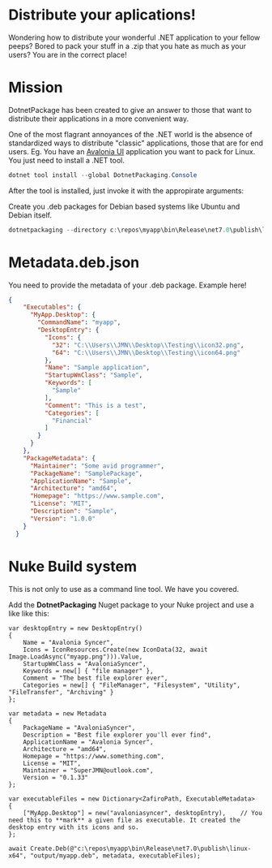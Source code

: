 # Distribute your aplications!

Wondering how to distribute your wonderful .NET application to your fellow peeps? Bored to pack your stuff in a .zip that you hate as much as your users? You are in the correct place!

# Mission

DotnetPackage has been created to give an answer to those that want to distribute their applications in a more convenient way. 

One of the most flagrant annoyances of the .NET world is the absence of standardized ways to distribute "classic" applications, those that are for end users. Eg. You have an [Avalonia UI](https://www.avaloniaui.net) application you want to pack for Linux. You just need to install a .NET tool.

```powershell
dotnet tool install --global DotnetPackaging.Console
```

After the tool is installed, just invoke it with the appropirate arguments:

Create you .deb packages for Debian based systems like Ubuntu and Debian itself.

```powershell
dotnetpackaging --directory c:\repos\myapp\bin\Release\net7.0\publish\linux-x64 --metadata C:\Users\JMN\Desktop\Testing\metadata.deb.json --output c:\users\jmn\desktop\testing\myapp.1.0.0.x64.deb
```

# Metadata.deb.json

You need to provide the metadata of your .deb package. Example here!

```json
{
    "Executables": {
      "MyApp.Desktop": {
        "CommandName": "myapp",
        "DesktopEntry": {
          "Icons": {
            "32": "C:\\Users\\JMN\\Desktop\\Testing\\icon32.png",
            "64": "C:\\Users\\JMN\\Desktop\\Testing\\icon64.png"
          },
          "Name": "Sample application",
          "StartupWmClass": "Sample",
          "Keywords": [
            "Sample"
          ],
          "Comment": "This is a test",
          "Categories": [
            "Financial"
          ]
        }
      }
    },
    "PackageMetadata": {
      "Maintainer": "Some avid programmer",
      "PackageName": "SamplePackage",
      "ApplicationName": "Sample",
      "Architecture": "amd64",
      "Homepage": "https://www.sample.com",
      "License": "MIT",
      "Description": "Sample",
      "Version": "1.0.0"
    }
  }
```

# Nuke Build system

This is not only to use as a command line tool. We have you covered.

Add the **DotnetPackaging**  Nuget package to your Nuke project and use a like like this:

```
var desktopEntry = new DesktopEntry()
{
	Name = "Avalonia Syncer",
	Icons = IconResources.Create(new IconData(32, await Image.LoadAsync("myapp.png"))).Value,
	StartupWmClass = "AvaloniaSyncer",
	Keywords = new[] { "file manager" },
	Comment = "The best file explorer ever",
	Categories = new[] { "FileManager", "Filesystem", "Utility", "FileTransfer", "Archiving" }
};

var metadata = new Metadata
{
	PackageName = "AvaloniaSyncer",
	Description = "Best file explorer you'll ever find",
	ApplicationName = "Avalonia Syncer",
	Architecture = "amd64",
	Homepage = "https://www.something.com",
	License = "MIT",
	Maintainer = "SuperJMN@outlook.com",
	Version = "0.1.33"
};

var executableFiles = new Dictionary<ZafiroPath, ExecutableMetadata>
{
	["MyApp.Desktop"] = new("avaloniasyncer", desktopEntry),    // You need this to **mark** a given file as executable. It created the desktop entry with its icons and so.
};

await Create.Deb(@"c:\repos\myapp\bin\Release\net7.0\publish\linux-x64", "output/myapp.deb", metadata, executableFiles);
```
